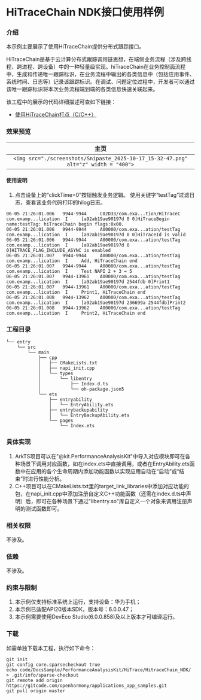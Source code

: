 # HiTraceChain NDK接口使用样例

### 介绍

本示例主要展示了使用HiTraceChain提供分布式跟踪接口。

HiTraceChain是基于云计算分布式跟踪调用链思想，在端侧业务流程（涉及跨线程、跨进程、跨设备）中的一种轻量级实现。hiTraceChain在业务控制面流程中，生成和传递唯一跟踪标识，在业务流程中输出的各类信息中（包括应用事件、系统时间、日志等）记录该跟踪标识。在调试、问题定位过程中，开发者可以通过该唯一跟踪标识将本次业务流程端到端的各类信息快速关联起来。

该工程中的展示的代码详细描述可查如下链接：

- [使用HiTraceChain打点（C/C++）](https://gitcode.com/openharmony/docs/blob/master/zh-cn/application-dev/dfx/hitracechain-guidelines-ndk.md)

### 效果预览

|                                         主页                                         |
| :----------------------------------------------------------------------------------: |
| `<img src="./screenshots/Snipaste_2025-10-17_15-32-47.png" alt="z" width = "400">` |

#### 使用说明

1. 点击设备上的“clickTime=0”按钮触发业务逻辑。 使用关键字“testTag”过滤日志，查看该业务代码打印的hilog日志。

```
06-05 21:26:01.006   9944-9944     C02D33/com.exa...tion/HiTraceC  com.examp...lication  I     [a92ab19ae90197d 0 0]HiTraceBegin name:testTag: hiTraceChain begin flags:0x00.
06-05 21:26:01.006   9944-9944     A00000/com.exa...ation/testTag  com.examp...lication  I     [a92ab19ae90197d 0 0]HiTraceId is valid
06-05 21:26:01.006   9944-9944     A00000/com.exa...ation/testTag  com.examp...lication  I     [a92ab19ae90197d 0 0]HITRACE_FLAG_INCLUDE_ASYNC is enabled
06-05 21:26:01.007   9944-9944     A00000/com.exa...ation/testTag  com.examp...lication  I     Add, HiTraceChain end
06-05 21:26:01.007   9944-9944     A00000/com.exa...ation/testTag  com.examp...lication  I     Test NAPI 2 + 3 = 5
06-05 21:26:01.007   9944-13961    A00000/com.exa...ation/testTag  com.examp...lication  I     [a92ab19ae90197d 2544fdb 0]Print1
06-05 21:26:01.007   9944-13961    A00000/com.exa...ation/testTag  com.examp...lication  I     Print1, HiTraceChain end
06-05 21:26:01.008   9944-13962    A00000/com.exa...ation/testTag  com.examp...lication  I     [a92ab19ae90197d 236699a 2544fdb]Print2
06-05 21:26:01.008   9944-13962    A00000/com.exa...ation/testTag  com.examp...lication  I     Print2, HiTraceChain end
```

### 工程目录

```
└── entry
    └── src
        └── main
            ├── cpp
            │   ├── CMakeLists.txt
            │   ├── napi_init.cpp
            │   └── types
            │       └── libentry
            │           ├── Index.d.ts
            │           └── oh-package.json5
            └── ets
                ├── entryability
                │   └── EntryAbility.ets
                ├── entrybackupability
                │   └── EntryBackupAbility.ets
                └── pages
                    └── Index.ets
```

### 具体实现

1. ArkTS项目可以在"@kit.PerformanceAnalysisKit"中导入对应模块即可在各种场景下调用对应函数，如在index.ets中直接调用，或者在EntryAbility.ets函数中在应用的各个生命周期内添加功能函数以实现应用自动在“启动”或“结束”时进行性能分析。
2. C++项目可以在CMakeLists.txt里的target_link_libraries中添加对应功能的包，在napi_init.cpp中添加注册自定义C++功能函数（还需在index.d.ts中声明）后，即可在各种场景下通过"libentry.so"库自定义一个对象来调用注册声明的测试函数即可。

### 相关权限

不涉及。

### 依赖

不涉及。

### 约束与限制

1. 本示例仅支持标准系统上运行，支持设备：华为手机；
2. 本示例已适配API20版本SDK，版本号：6.0.0.47；
3. 本示例需要使用DevEco Studio(6.0.0.858)及以上版本才可编译运行。

### 下载

如需单独下载本工程，执行如下命令：

```
git init
git config core.sparsecheckout true
echo code/DocsSample/PerformanceAnalysisKit/HiTrace/HitraceChain_NDK/ > .git/info/sparse-checkout
git remote add origin https://gitcode.com/openharmony/applications_app_samples.git
git pull origin master
```
